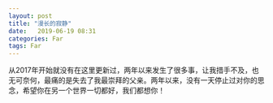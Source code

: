 ```yaml
---
layout: post
title: "漫长的寂静"
date:   2019-06-19 08:31
categories: Far
tags: Far
---
```


从2017年开始就没有在这里更新过，两年以来发生了很多事，让我措手不及，也无可奈何，最痛的是失去了我最崇拜的父亲。两年以来，没有一天停止过对你的思念，希望你在另一个世界一切都好，我们都想你！

